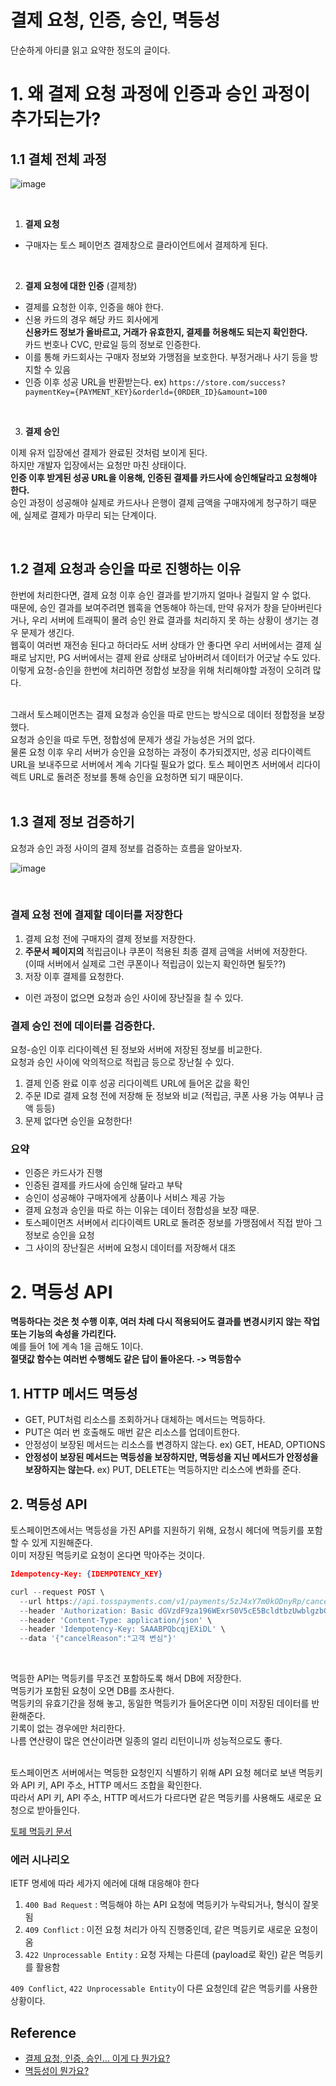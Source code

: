 # 결제 요청, 인증, 승인, 멱등성

단순하게 아티클 읽고 요약한 정도의 글이다. <br>

# 1. 왜 결제 요청 과정에 인증과 승인 과정이 추가되는가?
## 1.1 결체 전체 과정

![image](https://github.com/binary-ho/TIL-public/assets/71186266/e8fc9458-8fd8-4829-80bc-f0fce8961f5e)

<br>

1. **결제 요청**
- 구매자는 토스 페이먼츠 결제창으로 클라이언트에서 결제하게 된다.

<br>

2. **결제 요청에 대한 인증** (결제창)
- 결제를 요청한 이후, 인증을 해야 한다. 
- 신용 카드의 경우 해당 카드 회사에게 <br> **신용카드 정보가 올바르고, 거래가 유효한지, 결제를 허용해도 되는지 확인한다.** <br> 카드 번호나 CVC, 만료일 등의 정보로 인증한다.
- 이를 통해 카드회사는 구매자 정보와 가맹점을 보호한다. 부정거래나 사기 등을 방지할 수 있음
- 인증 이후 성공 URL을 반환받는다. ex) `https://store.com/success?paymentKey={PAYMENT_KEY}&orderld={0RDER_ID}&amount=100`

<br>

3. **결제 승인**

이제 유저 입장에선 결제가 완료된 것처럼 보이게 된다. <br>
하지만 개발자 입장에서는 요청만 마친 상태이다. <br>
**인증 이후 받게된 성공 URL을 이용해, 인증된 결제를 카드사에 승인해달라고 요청해야 한다.** <br>
승인 과정이 성공해야 실제로 카드사나 은행이 결제 금액을 구매자에게 청구하기 때문에, 실제로 결제가 마무리 되는 단계이다. <br>

<br>

## 1.2 결제 요청과 승인을 따로 진행하는 이유

한번에 처리한다면, 결제 요청 이후 승인 결과를 받기까지 얼마나 걸릴지 알 수 없다. <br>
때문에, 승인 결과를 보여주려면 웹훅을 연동해야 하는데, 만약 유저가 창을 닫아버린다거나, 우리 서버에 트래픽이 몰려 승인 완료 결과를 처리하지 못 하는 상황이 생기는 경우 문제가 생긴다. <br>
웹훅이 여러번 재전송 된다고 하더라도 서버 상태가 안 좋다면 우리 서버에서는 결제 실패로 남지만, PG 서버에서는 결제 완료 상태로 남아버려서 데이터가 어긋날 수도 있다. <br>
이렇게 요청-승인을 한번에 처리하면 정합성 보장을 위해 처리해야할 과정이 오히려 많다. <br> <br>

그래서 토스페이먼츠는 결제 요청과 승인을 따로 만드는 방식으로 데이터 정합정을 보장했다. <br>
요청과 승인을 따로 두면, 정합성에 문제가 생길 가능성은 거의 없다. <br>
물론 요청 이후 우리 서버가 승인을 요청하는 과정이 추가되겠지만, 성공 리다이렉트 URL을 보내주므로 서버에서 계속 기다릴 필요가 없다. 토스 페이먼츠 서버에서 리다이렉트 URL로 돌려준 정보를 통해 승인을 요청하면 되기 때문이다. <br>   <br>

## 1.3 결제 정보 검증하기
요청과 승인 과정 사이의 결제 정보를 검증하는 흐름을 알아보자. <br>

![image](https://github.com/binary-ho/TIL-public/assets/71186266/c8bd8793-1d65-4025-b9d4-e4cc4927cd4f)

<br>

### 결제 요청 전에 결제할 데이터를 저장한다
1. 결제 요청 전에 구매자의 결제 정보를 저장한다. 
2. **주문서 페이지의** 적립금이나 쿠폰이 적용된 최종 결제 금액을 서버에 저장한다. <br> (이때 서버에서 실제로 그런 쿠폰이나 적립금이 있는지 확인하면 될듯??)
3. 저장 이후 결제를 요청한다.

- 이런 과정이 없으면 요청과 승인 사이에 장난질을 칠 수 있다.

### 결제 승인 전에 데이터를 검증한다.

요청-승인 이후 리다이렉션 된 정보와 서버에 저장된 정보를 비교한다. <br> 요청과 승인 사이에 악의적으로 적립금 등으로 장난칠 수 있다.
1. 결제 인증 완료 이후 성공 리다이렉트 URL에 들어온 값을 확인
2. 주문 ID로 결제 요청 전에 저장해 둔 정보와 비교 (적립금, 쿠폰 사용 가능 여부나 금액 등등)
3. 문제 없다면 승인을 요청한다!

### 요약

- 인증은 카드사가 진행
- 인증된 결제를 카드사에 승인해 달라고 부탁
- 승인이 성공해야 구매자에게 상품이나 서비스 제공 가능
- 결제 요청과 승인을 따로 하는 이유는 데이터 정합성을 보장 때문. 
- 토스페이먼츠 서버에서 리다이렉트 URL로 돌려준 정보를 가맹점에서 직접 받아 그 정보로 승인을 요청
- 그 사이의 장난질은 서버에 요청시 데이터를 저장해서 대조

# 2. 멱등성 API
**멱등하다는 것은 첫 수행 이후, 여러 차례 다시 적용되어도 결과를 변경시키지 않는 작업 또는 기능의 속성을 가리킨다.** <br> 
예를 들어 1에 계속 1을 곱해도 1이다. <br>
**절댓값 함수는 여러번 수행해도 같은 답이 돌아온다. -> 멱등함수** <br>

## 1. HTTP 메서드 멱등성

- GET, PUT처럼 리소스를 조회하거나 대체하는 메서드는 멱등하다.
- PUT은 여러 번 호출해도 매번 같은 리소스를 업데이트한다.
- 안정성이 보장된 메서드는 리소스를 변경하지 않는다. ex) GET, HEAD, OPTIONS
- **안정성이 보장된 메서드는 멱등성을 보장하지만, 멱등성을 지닌 메서드가 안정성을 보장하지는 않는다.** ex) PUT, DELETE는 멱등하지만 리소스에 변화를 준다.

## 2. 멱등성 API
토스페이먼츠에서는 멱등성을 가진 API를 지원하기 위해, 요청시 헤더에 멱등키를 포함할 수 있게 지원해준다. <br>
이미 저장된 멱등키로 요청이 온다면 막아주는 것이다. <br>

```json
Idempotency-Key: {IDEMPOTENCY_KEY}
```

```js
curl --request POST \
  --url https://api.tosspayments.com/v1/payments/5zJ4xY7m0kODnyRp/cancel \
  --header 'Authorization: Basic dGVzdF9za196WExrS0V5cE5BcldtbzUwblgzbG1lYXhZRzVSOg==' \
  --header 'Content-Type: application/json' \
  --header 'Idempotency-Key: SAAABPQbcqjEXiDL' \
  --data '{"cancelReason":"고객 변심"}'
```

<br>


멱등한 API는 멱등키를 무조건 포함하도록 해서 DB에 저장한다. <br>
멱등키가 포함된 요청이 오면 DB를 조사한다. <br>
멱등키의 유효기간을 정해 놓고, 동일한 멱등키가 들어온다면 이미 저장된 데이터를 반환해준다. <br>
기록이 없는 경우에만 처리한다. <br>
나름 연산량이 많은 연산이라면 일종의 얼리 리턴이니까 성능적으로도 좋다. <br> <br>

토스페이먼츠 서버에서는 멱등한 요청인지 식별하기 위해 API 요청 헤더로 보낸 멱등키와 API 키, API 주소, HTTP 메서드 조합을 확인한다.  <br>
따라서 API 키, API 주소, HTTP 메서드가 다르다면 같은 멱등키를 사용해도 새로운 요청으로 받아들인다. <br>

[토페 멱등키 문서](https://docs.tosspayments.com/guides/using-api/idempotency-key?utm_source=tosspayments&utm_medium=velog)

### 에러 시나리오

IETF 명세에 따라 세가지 에러에 대해 대응해야 한다
1. `400 Bad Request` : 멱등해야 하는 API 요청에 멱등키가 누락되거나, 형식이 잘못됨
2. `409 Conflict` : 이전 요청 처리가 아직 진행중인데, 같은 멱등키로 새로운 요청이 옴
3. `422 Unprocessable Entity` : 요청 자체는 다른데 (payload로 확인) 같은 멱등키를 활용함

`409 Conflict`, `422 Unprocessable Entity`이 다른 요청인데 같은 멱등키를 사용한 상황이다. <br>

## Reference
- [결제 요청, 인증, 승인… 이게 다 뭔가요?](https://velog.io/@tosspayments/%EA%B2%B0%EC%A0%9C-%EC%9A%94%EC%B2%AD-%EC%9D%B8%EC%A6%9D-%EC%8A%B9%EC%9D%B8-%EC%9D%B4%EA%B2%8C-%EB%8B%A4-%EB%AD%94%EA%B0%80%EC%9A%94)
- [멱등성이 뭔가요?](https://velog.io/@tosspayments/%EB%A9%B1%EB%93%B1%EC%84%B1%EC%9D%B4-%EB%AD%94%EA%B0%80%EC%9A%94)
